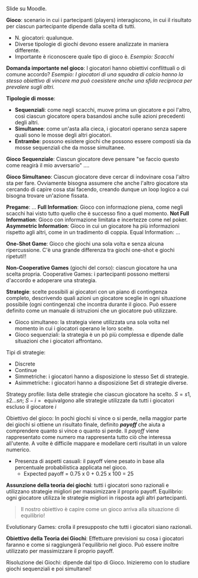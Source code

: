  Slide su Moodle.

**Gioco**: scenario in cui i partecipanti (players) interagiscono, in cui il risultato per ciascun partecipante dipende dalla scelta di tutti.
- N. giocatori: qualunque.
- Diverse tipologie di giochi devono essere analizzate in maniera differente.
- Importante è riconoscere quale tipo di gioco è.
*Esempio: Scacchi*

**Domanda importante nel gioco**: I giocatori hanno obiettivi conflittuali o di comune accordo?
*Esempio: I giocatori di una squadra di calcio hanno la stesso obiettivo di vincere ma può coesistere anche una sfida reciproca per prevalere sugli altri.*

**Tipologie di mosse**:
- **Sequenziali**: come negli scacchi, muove prima un giocatore e poi l'altro, così ciascun giocatore opera basandosi anche sulle azioni precedenti degli altri.
- **Simultanee**: come un'asta alla cieca, i giocatori operano senza sapere quali sono le mosse degli altri giocatori.
- **Entrambe**: possono esistere giochi che possono essere composti sia da mosse sequenziali che da mosse simultanee.

**Gioco Sequenziale**: Ciascun giocatore deve pensare "se faccio questo come reagirà il mio avversario" ....

**Gioco Simultaneo**: Ciascun giocatore deve cercar di indovinare cosa l'altro sta per fare. Ovviamente bisogna assumere che anche l'altro giocatore sta cercando di capire cosa stai facendo, creando dunque un loop logico a cui bisogna trovare un'azione fissata.

**Pregame**: ...
**Full Information**: Gioco con informazione piena, come negli scacchi hai visto tutto quello che è successo fino a quel momento.
**Not Full Information**: Gioco con informazione limitata e incertezze come nel poker. 
**Asymmetric Information**: Gioco in cui un giocatore ha più informazioni rispetto agli altri, come in un tradimento di coppia.
Equal Information: ...

**One-Shot Game**: Gioco che giochi una sola volta e senza alcuna ripercussione.
C'è una grande differenza tra giochi one-shot e giochi ripetuti!!

**Non-Cooperative Games** (giochi del corso): ciascun giocatore ha una scelta propria.
Cooperative Games: i partecipanti possono mettersi d'accordo e adoperare una strategia.

**Strategie**: scelte possibili ai giocatori con un piano di contingenza completo, descrivendo quali azioni un giocatore sceglie in ogni situazione possibile (ogni contingenza) che incontra durante il gioco. Può essere definito come un manuale di istruzioni che un giocatore può utilizzare.
- Gioco simultaneo: la strategia viene utilizzata una sola volta nel momento in cui i giocatori operano le loro scelte.
- Gioco sequenziali: la strategia è un pò più complessa e dipende dalle situazioni che i giocatori affrontano.

Tipi di strategie:
- Discrete
- Continue
- Simmetriche: i giocatori hanno a disposizione lo stesso Set di strategie.
- Asimmetriche: i giocatori hanno a disposizione Set di strategie diverse.

Strategy profile: lista delle strategie che ciascun giocatore ha scelto. $S = {s1, s2 ... sn}$; $S-i ={}$ equivalgono alle strategie utilizzate da tutti i giocatori escluso il giocatore $i$ 

Obiettivo del gioco: In pochi giochi si vince o si perde, nella maggior parte dei giochi si ottiene un risultato finale, definito ***payoff*** che aiuta a comprendere quanto si vince o quanto si perde.
Il *payoff* viene rappresentato come numero ma rappresenta tutto ciò che interessa all'utente. A volte è difficile mappare e modellare certi risultati in un valore numerico.
- Presenza di aspetti casuali: il payoff viene pesato in base alla percentuale probabilistica applicata nel gioco.
	- Expected payoff = 0.75 x 0 + 0.25 x 100 = 25

**Assunzione della teoria dei giochi**: tutti i giocatori sono razionali e utilizzano strategie migliori per massimizzare il proprio payoff.
Equilibrio: ogni giocatore utilizza le strategie migliori in risposta agli altri partecipanti.
>Il nostro obiettivo è capire come un gioco arriva alla situazione di equilibrio!

Evolutionary Games: crolla il presupposto che tutti i giocatori siano razionali.

**Obiettivo della Teoria dei Giochi**: Effettuare previsioni su cosa i giocatori faranno e come si raggiungerà l'equilibrio nel gioco. Può essere inoltre utilizzato per massimizzare il proprio payoff.


Risoluzione dei Giochi: dipende dal tipo di Gioco.
Inizieremo con lo studiare giochi sequenziali e poi simultanei!